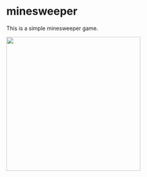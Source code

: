 # minesweeper

This is a simple minesweeper game.

<img src="https://media.giphy.com/media/5i65JTMwk1UauDnzqd/giphy.gif" width="350" height="350" />
